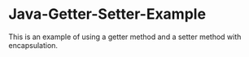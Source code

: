# Java-Getter-Setter-Example

This is an example of using a getter method and a setter method with encapsulation.
